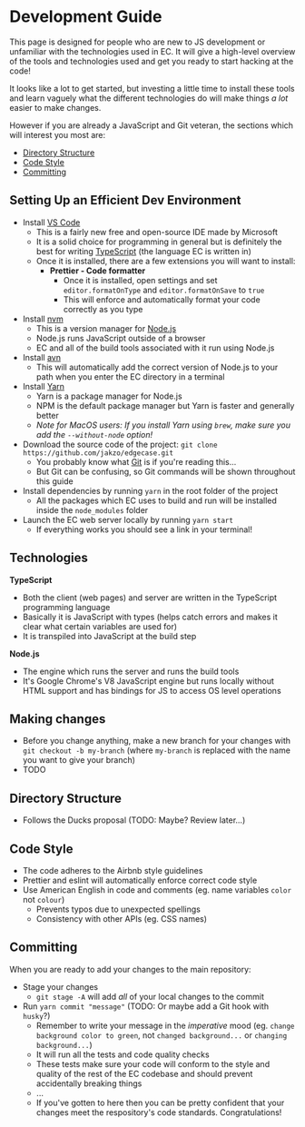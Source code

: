 # Development Guide

This page is designed for people who are new to JS development or unfamiliar with the technologies used in EC. It will give a high-level overview of the tools and technologies used and get you ready to start hacking at the code!

It looks like a lot to get started, but investing a little time to install these tools and learn vaguely what the different technologies do will make things _a lot_ easier to make changes.

However if you are already a JavaScript and Git veteran, the sections which will interest you most are:

* [Directory Structure](#directory-structure)
* [Code Style](#code-style)
* [Committing](#committing)

## Setting Up an Efficient Dev Environment

* Install [VS Code](https://code.visualstudio.com/)
  * This is a fairly new free and open-source IDE made by Microsoft
  * It is a solid choice for programming in general but is definitely the best for writing [TypeScript](https://www.typescriptlang.org/) (the language EC is written in)
  * Once it is installed, there are a few extensions you will want to install:
    * **Prettier - Code formatter**
      * Once it is installed, open settings and set `editor.formatOnType` and `editor.formatOnSave` to `true`
      * This will enforce and automatically format your code correctly as you type
* Install [nvm](https://github.com/creationix/nvm)
  * This is a version manager for [Node.js](https://nodejs.org/en/)
  * Node.js runs JavaScript outside of a browser
  * EC and all of the build tools associated with it run using Node.js
* Install [avn](https://github.com/wbyoung/avn)
  * This will automatically add the correct version of Node.js to your path when you enter the EC directory in a terminal
* Install [Yarn](https://yarnpkg.com/en/docs/install)
  * Yarn is a package manager for Node.js
  * NPM is the default package manager but Yarn is faster and generally better
  * _Note for MacOS users: If you install Yarn using `brew`, make sure you add the `--without-node` option!_
* Download the source code of the project: `git clone https://github.com/jakzo/edgecase.git`
  * You probably know what [Git](https://git-scm.com/) is if you're reading this...
  * But Git can be confusing, so Git commands will be shown throughout this guide
* Install dependencies by running `yarn` in the root folder of the project
  * All the packages which EC uses to build and run will be installed inside the `node_modules` folder
* Launch the EC web server locally by running `yarn start`
  * If everything works you should see a link in your terminal!

## Technologies

**TypeScript**

* Both the client (web pages) and server are written in the TypeScript programming language
* Basically it is JavaScript with types (helps catch errors and makes it clear what certain variables are used for)
* It is transpiled into JavaScript at the build step

**Node.js**

* The engine which runs the server and runs the build tools
* It's Google Chrome's V8 JavaScript engine but runs locally without HTML support and has bindings for JS to access OS level operations

## Making changes

* Before you change anything, make a new branch for your changes with `git checkout -b my-branch` (where `my-branch` is replaced with the name you want to give your branch)
* TODO

## Directory Structure

* Follows the Ducks proposal (TODO: Maybe? Review later...)

## Code Style

* The code adheres to the Airbnb style guidelines
* Prettier and eslint will automatically enforce correct code style
* Use American English in code and comments (eg. name variables `color` not `colour`)
  * Prevents typos due to unexpected spellings
  * Consistency with other APIs (eg. CSS names)

## Committing

When you are ready to add your changes to the main repository:

* Stage your changes
  * `git stage -A` will add _all_ of your local changes to the commit
* Run `yarn commit "message"` (TODO: Or maybe add a Git hook with `husky`?)
  * Remember to write your message in the _imperative_ mood (eg. `change background color to green`, not `changed background...` or `changing background...`)
  * It will run all the tests and code quality checks
  * These tests make sure your code will conform to the style and quality of the rest of the EC codebase and should prevent accidentally breaking things
  * ...
  * If you've gotten to here then you can be pretty confident that your changes meet the respository's code standards. Congratulations!
